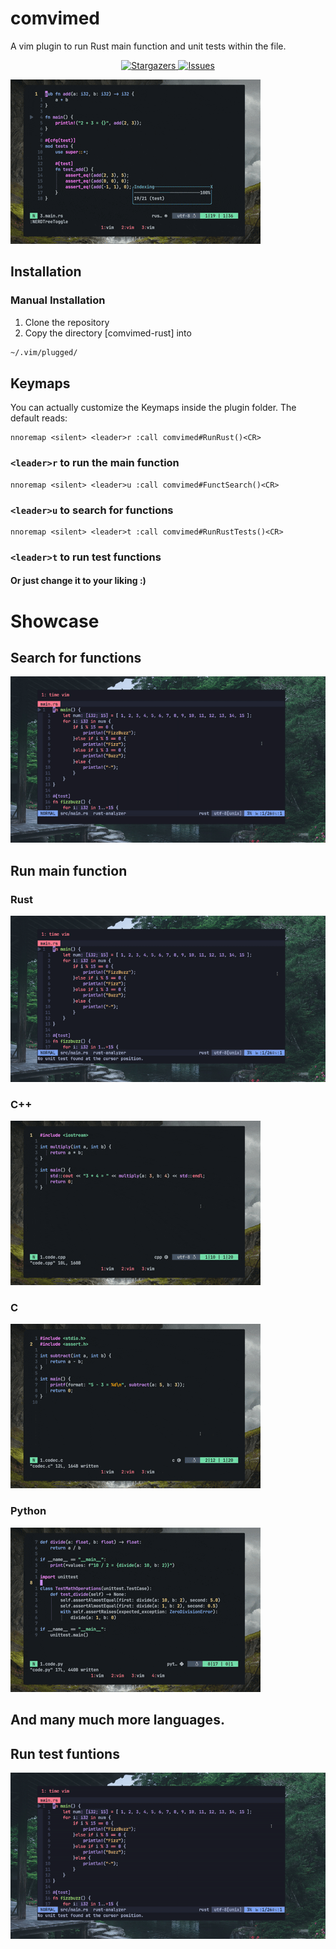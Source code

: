 # comvimed
A vim plugin to run Rust main function and unit tests within the file.

<p align="center">
  <a href="https://github.com/V1337Q/comvimed-rust/stargazers">
    <img
      alt="Stargazers"
      src="https://img.shields.io/github/stars/V1337Q/comvimed-rust?style=for-the-badge&logo=starship&color=78dba9&logoColor=b6beca&labelColor=1a1e24"
    >
  </a>
  <a href="https://github.com/V1337Q/comvimed-rust/issues">
    <img
      alt="Issues"
      src="https://img.shields.io/github/issues/V1337Q/comvimed-rust?style=for-the-badge&logo=gitbook&color=70a5eb&logoColor=b6beca&labelColor=1a1e24"
    >
  </a>
</p>

![Alt text](./images/rust.gif)

## Installation

### Manual Installation

1.  Clone the repository
2.  Copy the directory [comvimed-rust] into 
```bash
~/.vim/plugged/
```

## Keymaps

You can actually customize the Keymaps inside the plugin folder. The default reads: 

```vim
nnoremap <silent> <leader>r :call comvimed#RunRust()<CR>

```


### `<leader>r` to run the main function


```vim
nnoremap <silent> <leader>u :call comvimed#FunctSearch()<CR>
```

### `<leader>u` to search for functions


```vim
nnoremap <silent> <leader>t :call comvimed#RunRustTests()<CR>
```
### `<leader>t` to run test functions
#### Or just change it to your liking :)

# Showcase

## Search for functions

![Alt text](./images/search_function.gif)

## Run main function

### Rust
![Alt text](./images/main_function.gif)

### C++
![Alt text](./images/cpp.gif)

### C
![Alt text](./images/c.gif)

### Python
![Alt text](./images/py.gif)

## And many much more languages.

## Run test funtions

![Alt text](./images/unit_tests.gif)



